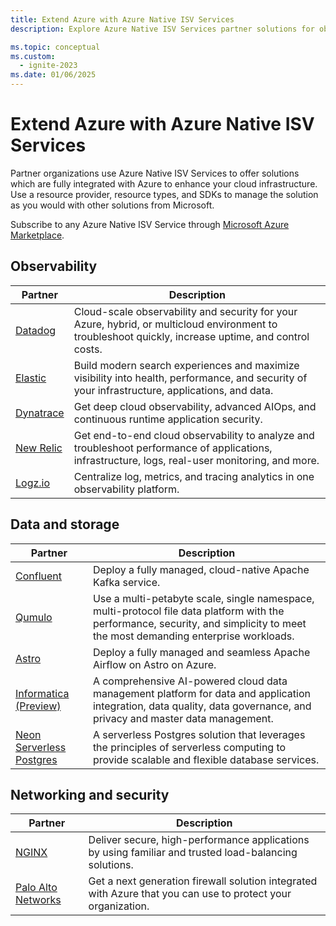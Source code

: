 ```yaml
---
title: Extend Azure with Azure Native ISV Services
description: Explore Azure Native ISV Services partner solutions for observability, data, networking, and storage.

ms.topic: conceptual
ms.custom:
  - ignite-2023
ms.date: 01/06/2025
---
```


# Extend Azure with Azure Native ISV Services

Partner organizations use Azure Native ISV Services to offer solutions which are fully integrated with Azure to enhance your cloud infrastructure. Use a resource provider, resource types, and SDKs to manage the solution as you would with other solutions from Microsoft.

Subscribe to any Azure Native ISV Service through [Microsoft Azure Marketplace](https://azuremarketplace.microsoft.com/).

## Observability

|Partner                                          |Description                                                                                                                                                       |
|-------------------------------------------------|------------------------------------------------------------------------------------------------------------------------------------------------------------------|
|[Datadog](datadog/overview.md)                   |Cloud-scale observability and security for your Azure, hybrid, or multicloud environment to troubleshoot quickly, increase uptime, and control costs.                                                                                                   |
|[Elastic](elastic/overview.md)                   |Build modern search experiences and maximize visibility into health, performance, and security of your infrastructure, applications, and data.                    |
|[Dynatrace](dynatrace/dynatrace-overview.md)     |Get deep cloud observability, advanced AIOps, and continuous runtime application security.                                                |
|[New Relic](new-relic/new-relic-overview.md)     |Get end-to-end cloud observability to analyze and troubleshoot performance of applications, infrastructure, logs, real-user monitoring, and more.|
|[Logz.io](logzio/overview.md)                    |Centralize log, metrics, and tracing analytics in one observability platform.                                                                                  |

## Data and storage

|Partner                                                                                    |Description                                                                                                             |
|-------------------------------------------------------------------------------------------|------------------------------------------------------------------------------------------------------------------------|
|[Confluent](apache-kafka-confluent-cloud/overview.md) | Deploy a fully managed, cloud-native Apache Kafka service.                                                                                                  |
|[Qumulo](qumulo/qumulo-overview.md)                                          |  Use a multi-petabyte scale, single namespace, multi-protocol file data platform with the performance, security, and simplicity to meet the most demanding enterprise workloads.                                                                                                                                                                             | 
| [Astro](astronomer/astronomer-overview.md)                              | Deploy a fully managed and seamless Apache Airflow on Astro on Azure.                                                                    | 
| [Informatica (Preview)](informatica/informatica-overview.md)        | A comprehensive AI-powered cloud data management platform for data and application integration, data quality, data governance, and privacy and master data management.                                                                                                                                                                                              | 
| [Neon Serverless Postgres](neon/overview.md)                                              |A serverless Postgres solution that leverages the principles of serverless computing to provide scalable and flexible database services.                       |

## Networking and security

|Partner                                                             |Description                                                     |
|--------------------------------------------------------------------|----------------------------------------------------------------|
|[NGINX](nginx/nginx-overview.md)                                 | Deliver secure, high-performance applications by using familiar and trusted load-balancing solutions. |
|[Palo Alto Networks](palo-alto/palo-alto-overview.md) | Get a next generation firewall solution integrated with Azure that you can use to protect your organization. |
